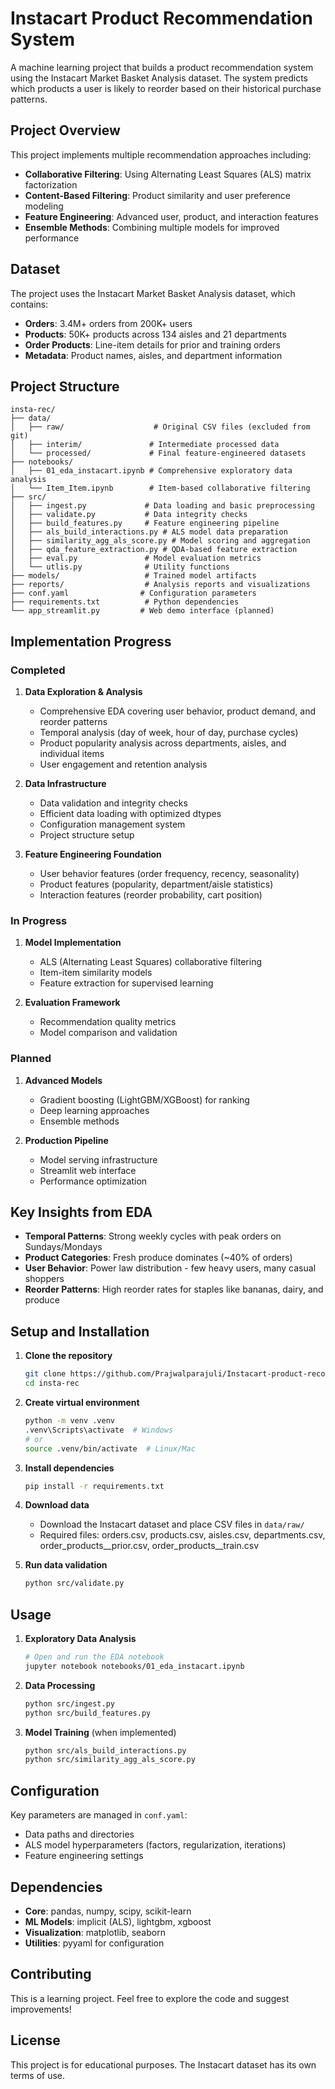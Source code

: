 # Instacart Product Recommendation System

A machine learning project that builds a product recommendation system using the Instacart Market Basket Analysis dataset. The system predicts which products a user is likely to reorder based on their historical purchase patterns.

## Project Overview

This project implements multiple recommendation approaches including:
- **Collaborative Filtering**: Using Alternating Least Squares (ALS) matrix factorization
- **Content-Based Filtering**: Product similarity and user preference modeling
- **Feature Engineering**: Advanced user, product, and interaction features
- **Ensemble Methods**: Combining multiple models for improved performance

## Dataset

The project uses the Instacart Market Basket Analysis dataset, which contains:
- **Orders**: 3.4M+ orders from 200K+ users
- **Products**: 50K+ products across 134 aisles and 21 departments
- **Order Products**: Line-item details for prior and training orders
- **Metadata**: Product names, aisles, and department information

## Project Structure

```
insta-rec/
├── data/
│   ├── raw/                    # Original CSV files (excluded from git)
│   ├── interim/               # Intermediate processed data
│   └── processed/             # Final feature-engineered datasets
├── notebooks/
│   ├── 01_eda_instacart.ipynb # Comprehensive exploratory data analysis
│   └── Item_Item.ipynb        # Item-based collaborative filtering
├── src/
│   ├── ingest.py             # Data loading and basic preprocessing
│   ├── validate.py           # Data integrity checks
│   ├── build_features.py     # Feature engineering pipeline
│   ├── als_build_interactions.py # ALS model data preparation
│   ├── similarity_agg_als_score.py # Model scoring and aggregation
│   ├── qda_feature_extraction.py # QDA-based feature extraction
│   ├── eval.py               # Model evaluation metrics
│   └── utlis.py              # Utility functions
├── models/                   # Trained model artifacts
├── reports/                  # Analysis reports and visualizations
├── conf.yaml                # Configuration parameters
├── requirements.txt          # Python dependencies
└── app_streamlit.py         # Web demo interface (planned)
```

## Implementation Progress

### Completed

1. **Data Exploration & Analysis**
   - Comprehensive EDA covering user behavior, product demand, and reorder patterns
   - Temporal analysis (day of week, hour of day, purchase cycles)
   - Product popularity analysis across departments, aisles, and individual items
   - User engagement and retention analysis

2. **Data Infrastructure**
   - Data validation and integrity checks
   - Efficient data loading with optimized dtypes
   - Configuration management system
   - Project structure setup

3. **Feature Engineering Foundation**
   - User behavior features (order frequency, recency, seasonality)
   - Product features (popularity, department/aisle statistics)
   - Interaction features (reorder probability, cart position)

### In Progress

1. **Model Implementation**
   - ALS (Alternating Least Squares) collaborative filtering
   - Item-item similarity models
   - Feature extraction for supervised learning

2. **Evaluation Framework**
   - Recommendation quality metrics
   - Model comparison and validation

### Planned

1. **Advanced Models**
   - Gradient boosting (LightGBM/XGBoost) for ranking
   - Deep learning approaches
   - Ensemble methods

2. **Production Pipeline**
   - Model serving infrastructure
   - Streamlit web interface
   - Performance optimization

## Key Insights from EDA

- **Temporal Patterns**: Strong weekly cycles with peak orders on Sundays/Mondays
- **Product Categories**: Fresh produce dominates (~40% of orders)
- **User Behavior**: Power law distribution - few heavy users, many casual shoppers
- **Reorder Patterns**: High reorder rates for staples like bananas, dairy, and produce

## Setup and Installation

1. **Clone the repository**
   ```bash
   git clone https://github.com/Prajwalparajuli/Instacart-product-recommendation.git
   cd insta-rec
   ```

2. **Create virtual environment**
   ```bash
   python -m venv .venv
   .venv\Scripts\activate  # Windows
   # or
   source .venv/bin/activate  # Linux/Mac
   ```

3. **Install dependencies**
   ```bash
   pip install -r requirements.txt
   ```

4. **Download data**
   - Download the Instacart dataset and place CSV files in `data/raw/`
   - Required files: orders.csv, products.csv, aisles.csv, departments.csv, 
     order_products__prior.csv, order_products__train.csv

5. **Run data validation**
   ```bash
   python src/validate.py
   ```

## Usage

1. **Exploratory Data Analysis**
   ```bash
   # Open and run the EDA notebook
   jupyter notebook notebooks/01_eda_instacart.ipynb
   ```

2. **Data Processing**
   ```bash
   python src/ingest.py
   python src/build_features.py
   ```

3. **Model Training** (when implemented)
   ```bash
   python src/als_build_interactions.py
   python src/similarity_agg_als_score.py
   ```

## Configuration

Key parameters are managed in `conf.yaml`:
- Data paths and directories
- ALS model hyperparameters (factors, regularization, iterations)
- Feature engineering settings

## Dependencies

- **Core**: pandas, numpy, scipy, scikit-learn
- **ML Models**: implicit (ALS), lightgbm, xgboost
- **Visualization**: matplotlib, seaborn
- **Utilities**: pyyaml for configuration

## Contributing

This is a learning project. Feel free to explore the code and suggest improvements!

## License

This project is for educational purposes. The Instacart dataset has its own terms of use.